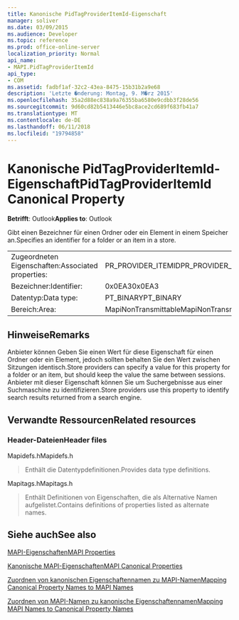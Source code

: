```yaml
---
title: Kanonische PidTagProviderItemId-Eigenschaft
manager: soliver
ms.date: 03/09/2015
ms.audience: Developer
ms.topic: reference
ms.prod: office-online-server
localization_priority: Normal
api_name:
- MAPI.PidTagProviderItemId
api_type:
- COM
ms.assetid: fadbf1af-32c2-43ea-8475-15b31b2a9e68
description: 'Letzte �nderung: Montag, 9. M�rz 2015'
ms.openlocfilehash: 35a2d88ec838a9a76355ba6580e9cdbb3f28de56
ms.sourcegitcommit: 9d60cd82b5413446e5bc8ace2cd689f683fb41a7
ms.translationtype: MT
ms.contentlocale: de-DE
ms.lasthandoff: 06/11/2018
ms.locfileid: "19794858"
---
```

# <a name="pidtagprovideritemid-canonical-property"></a><span data-ttu-id="5b11d-103">Kanonische PidTagProviderItemId-Eigenschaft</span><span class="sxs-lookup"><span data-stu-id="5b11d-103">PidTagProviderItemId Canonical Property</span></span>

  
  
<span data-ttu-id="5b11d-104">**Betrifft**: Outlook</span><span class="sxs-lookup"><span data-stu-id="5b11d-104">**Applies to**: Outlook</span></span> 
  
<span data-ttu-id="5b11d-105">Gibt einen Bezeichner für einen Ordner oder ein Element in einem Speicher an.</span><span class="sxs-lookup"><span data-stu-id="5b11d-105">Specifies an identifier for a folder or an item in a store.</span></span>
  
|||
|:-----|:-----|
|<span data-ttu-id="5b11d-106">Zugeordneten Eigenschaften:</span><span class="sxs-lookup"><span data-stu-id="5b11d-106">Associated properties:</span></span>  <br/> |<span data-ttu-id="5b11d-107">PR_PROVIDER_ITEMID</span><span class="sxs-lookup"><span data-stu-id="5b11d-107">PR_PROVIDER_ITEMID</span></span>  <br/> |
|<span data-ttu-id="5b11d-108">Bezeichner:</span><span class="sxs-lookup"><span data-stu-id="5b11d-108">Identifier:</span></span>  <br/> |<span data-ttu-id="5b11d-109">0x0EA3</span><span class="sxs-lookup"><span data-stu-id="5b11d-109">0x0EA3</span></span>  <br/> |
|<span data-ttu-id="5b11d-110">Datentyp:</span><span class="sxs-lookup"><span data-stu-id="5b11d-110">Data type:</span></span>  <br/> |<span data-ttu-id="5b11d-111">PT_BINARY</span><span class="sxs-lookup"><span data-stu-id="5b11d-111">PT_BINARY</span></span>  <br/> |
|<span data-ttu-id="5b11d-112">Bereich:</span><span class="sxs-lookup"><span data-stu-id="5b11d-112">Area:</span></span>  <br/> |<span data-ttu-id="5b11d-113">MapiNonTransmittable</span><span class="sxs-lookup"><span data-stu-id="5b11d-113">MapiNonTransmittable</span></span>  <br/> |
   
## <a name="remarks"></a><span data-ttu-id="5b11d-114">Hinweise</span><span class="sxs-lookup"><span data-stu-id="5b11d-114">Remarks</span></span>

<span data-ttu-id="5b11d-115">Anbieter können Geben Sie einen Wert für diese Eigenschaft für einen Ordner oder ein Element, jedoch sollten behalten Sie den Wert zwischen Sitzungen identisch.</span><span class="sxs-lookup"><span data-stu-id="5b11d-115">Store providers can specify a value for this property for a folder or an item, but should keep the value the same between sessions.</span></span> <span data-ttu-id="5b11d-116">Anbieter mit dieser Eigenschaft können Sie um Suchergebnisse aus einer Suchmaschine zu identifizieren.</span><span class="sxs-lookup"><span data-stu-id="5b11d-116">Store providers use this property to identify search results returned from a search engine.</span></span>
  
## <a name="related-resources"></a><span data-ttu-id="5b11d-117">Verwandte Ressourcen</span><span class="sxs-lookup"><span data-stu-id="5b11d-117">Related resources</span></span>

### <a name="header-files"></a><span data-ttu-id="5b11d-118">Header-Dateien</span><span class="sxs-lookup"><span data-stu-id="5b11d-118">Header files</span></span>

<span data-ttu-id="5b11d-119">Mapidefs.h</span><span class="sxs-lookup"><span data-stu-id="5b11d-119">Mapidefs.h</span></span>
  
> <span data-ttu-id="5b11d-120">Enthält die Datentypdefinitionen.</span><span class="sxs-lookup"><span data-stu-id="5b11d-120">Provides data type definitions.</span></span>
    
<span data-ttu-id="5b11d-121">Mapitags.h</span><span class="sxs-lookup"><span data-stu-id="5b11d-121">Mapitags.h</span></span>
  
> <span data-ttu-id="5b11d-122">Enthält Definitionen von Eigenschaften, die als Alternative Namen aufgelistet.</span><span class="sxs-lookup"><span data-stu-id="5b11d-122">Contains definitions of properties listed as alternate names.</span></span>
    
## <a name="see-also"></a><span data-ttu-id="5b11d-123">Siehe auch</span><span class="sxs-lookup"><span data-stu-id="5b11d-123">See also</span></span>



[<span data-ttu-id="5b11d-124">MAPI-Eigenschaften</span><span class="sxs-lookup"><span data-stu-id="5b11d-124">MAPI Properties</span></span>](mapi-properties.md)
  
[<span data-ttu-id="5b11d-125">Kanonische MAPI-Eigenschaften</span><span class="sxs-lookup"><span data-stu-id="5b11d-125">MAPI Canonical Properties</span></span>](mapi-canonical-properties.md)
  
[<span data-ttu-id="5b11d-126">Zuordnen von kanonischen Eigenschaftennamen zu MAPI-Namen</span><span class="sxs-lookup"><span data-stu-id="5b11d-126">Mapping Canonical Property Names to MAPI Names</span></span>](mapping-canonical-property-names-to-mapi-names.md)
  
[<span data-ttu-id="5b11d-127">Zuordnen von MAPI-Namen zu kanonische Eigenschaftennamen</span><span class="sxs-lookup"><span data-stu-id="5b11d-127">Mapping MAPI Names to Canonical Property Names</span></span>](mapping-mapi-names-to-canonical-property-names.md)

